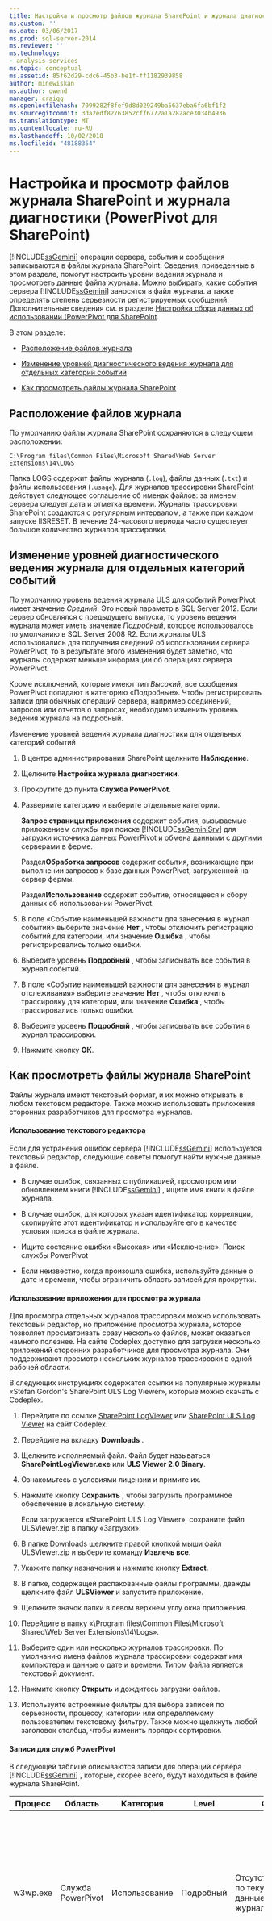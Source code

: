 ```yaml
---
title: Настройка и просмотр файлов журнала SharePoint и журнала диагностики (PowerPivot для SharePoint) | Документация Майкрософт
ms.custom: ''
ms.date: 03/06/2017
ms.prod: sql-server-2014
ms.reviewer: ''
ms.technology:
- analysis-services
ms.topic: conceptual
ms.assetid: 85f62d29-cdc6-45b3-be1f-ff1182939858
author: minewiskan
ms.author: owend
manager: craigg
ms.openlocfilehash: 7099282f8fef9d8d029249ba5637eba6fa6bf1f2
ms.sourcegitcommit: 3da2edf82763852cff6772a1a282ace3034b4936
ms.translationtype: MT
ms.contentlocale: ru-RU
ms.lasthandoff: 10/02/2018
ms.locfileid: "48188354"
---
```

# <a name="configure-and-view-sharepoint-log-files--and-diagnostic-logging-powerpivot-for-sharepoint"></a>Настройка и просмотр файлов журнала SharePoint и журнала диагностики (PowerPivot для SharePoint)
  [!INCLUDE[ssGemini](../../includes/ssgemini-md.md)] операции сервера, события и сообщения записываются в файлы журнала SharePoint. Сведения, приведенные в этом разделе, помогут настроить уровни ведения журнала и просмотреть данные файла журнала. Можно выбирать, какие события сервера [!INCLUDE[ssGemini](../../includes/ssgemini-md.md)] заносятся в файл журнала. а также определять степень серьезности регистрируемых сообщений. Дополнительные сведения см. в разделе [Настройка сбора данных об использовании &#40;PowerPivot для SharePoint](configure-usage-data-collection-for-power-pivot-for-sharepoint.md).  
  
 В этом разделе:  
  
-   [Расположение файлов журнала](#bkmk_filelocation)  
  
-   [Изменение уровней диагностического ведения журнала для отдельных категорий событий](#bkmk_modifyloglevels)  
  
-   [Как просмотреть файлы журнала SharePoint](#bkmk_how2viewlogfiles)  
  
##  <a name="bkmk_filelocation"></a> Расположение файлов журнала  
 По умолчанию файлы журнала SharePoint сохраняются в следующем расположении:  
  
 `C:\Program files\Common Files\Microsoft Shared\Web Server Extensions\14\LOGS`  
  
 Папка LOGS содержит файлы журнала (`.log`), файлы данных (`.txt`) и файлы использования (`.usage`). Для журналов трассировки SharePoint действует следующее соглашение об именах файлов: за именем сервера следует дата и отметка времени. Журналы трассировки SharePoint создаются с регулярным интервалом, а также при каждом запуске IISRESET. В течение 24-часового периода часто существует большое количество журналов трассировки.  
  
##  <a name="bkmk_modifyloglevels"></a> Изменение уровней диагностического ведения журнала для отдельных категорий событий  
 По умолчанию уровень ведения журнала ULS для событий PowerPivot имеет значение *Средний*. Это новый параметр в SQL Server 2012. Если сервер обновлялся с предыдущего выпуска, то уровень ведения журнала может иметь значение *Подробный*, которое использовалось по умолчанию в SQL Server 2008 R2. Если журналы ULS использовались для получения сведений об использовании сервера PowerPivot, то в результате этого изменения будет заметно, что журналы содержат меньше информации об операциях сервера PowerPivot.  
  
 Кроме исключений, которые имеют тип *Высокий*, все сообщения PowerPivot попадают в категорию «Подробные». Чтобы регистрировать записи для обычных операций сервера, например соединений, запросов или отчетов о запросах, необходимо изменить уровень ведения журнала на подробный.  
  
 Изменение уровней ведения журнала диагностики для отдельных категорий событий  
  
1.  В центре администрирования SharePoint щелкните **Наблюдение**.  
  
2.  Щелкните **Настройка журнала диагностики**.  
  
3.  Прокрутите до пункта **Служба PowerPivot**.  
  
4.  Разверните категорию и выберите отдельные категории.  
  
     **Запрос страницы приложения** содержит события, вызываемые приложением службы при поиске [!INCLUDE[ssGeminiSrv](../../includes/ssgeminisrv-md.md)] для загрузки источника данных PowerPivot и обмена данными с другими серверами в ферме.  
  
     Раздел**Обработка запросов** содержит события, возникающие при выполнении запросов к базе данных PowerPivot, загруженной на сервер фермы.  
  
     Раздел**Использование** содержит событие, относящееся к сбору данных об использовании PowerPivot.  
  
5.  В поле «Событие наименьшей важности для занесения в журнал событий» выберите значение **Нет** , чтобы отключить регистрацию событий для категории, или значение **Ошибка** , чтобы регистрировались только ошибки.  
  
6.  Выберите уровень **Подробный** , чтобы записывать все события в журнал событий.  
  
7.  В поле «Событие наименьшей важности для занесения в журнал отслеживания» выберите значение **Нет** , чтобы отключить трассировку для категории, или значение **Ошибка** , чтобы трассировались только ошибки.  
  
8.  Выберите уровень **Подробный** , чтобы записывать все события в журнал трассировки.  
  
9. Нажмите кнопку **ОК**.  
  
##  <a name="bkmk_how2viewlogfiles"></a> Как просмотреть файлы журнала SharePoint  
 Файлы журнала имеют текстовый формат, и их можно открывать в любом текстовом редакторе. Также можно использовать приложения сторонних разработчиков для просмотра журналов.  
  
#### <a name="use-a-text-editor"></a>Использование текстового редактора  
 Если для устранения ошибок сервера [!INCLUDE[ssGemini](../../includes/ssgemini-md.md)] используется текстовый редактор, следующие советы помогут найти нужные данные в файле.  
  
-   В случае ошибок, связанных с публикацией, просмотром или обновлением книги [!INCLUDE[ssGemini](../../includes/ssgemini-md.md)] , ищите имя книги в файле журнала.  
  
-   В случае ошибок, для которых указан идентификатор корреляции, скопируйте этот идентификатор и используйте его в качестве условия поиска в файле журнала.  
  
-   Ищите состояние ошибки «Высокая» или «Исключение». Поиск службы PowerPivot  
  
-   Если неизвестно, когда произошла ошибка, используйте данные о дате и времени, чтобы ограничить область записей для прокрутки.  
  
#### <a name="use-a-log-viewer-application"></a>Использование приложения для просмотра журнала  
 Для просмотра отдельных журналов трассировки можно использовать текстовый редактор, но приложение просмотра журнала, которое позволяет просматривать сразу несколько файлов, может оказаться намного полезнее. На сайте Codeplex доступно для загрузки несколько приложений сторонних разработчиков для просмотра журнала. Они поддерживают просмотр нескольких журналов трассировки в одной рабочей области.  
  
 В следующих инструкциях содержатся ссылки на популярные журналы «Stefan Gordon's SharePoint ULS Log Viewer», которые можно скачать с Codeplex.  
  
1.  Перейдите по ссылке [SharePoint LogViewer](http://sharepointlogviewer.codeplex.com) или [SharePoint ULS Log Viewer](http://go.microsoft.com/fwlink/?LinkId=150052) на сайт Codeplex.  
  
2.  Перейдите на вкладку **Downloads** .  
  
3.  Щелкните исполняемый файл. Файл будет называться **SharePointLogViewer.exe** или **ULS Viewer 2.0 Binary**.  
  
4.  Ознакомьтесь с условиями лицензии и примите их.  
  
5.  Нажмите кнопку **Сохранить** , чтобы загрузить программное обеспечение в локальную систему.  
  
     Если загружается «SharePoint ULS Log Viewer», сохраните файл ULSViewer.zip в папку «Загрузки».  
  
6.  В папке Downloads щелкните правой кнопкой мыши файл ULSViewer.zip и выберите команду **Извлечь все**.  
  
7.  Укажите папку назначения и нажмите кнопку **Extract**.  
  
8.  В папке, содержащей распакованные файлы программы, дважды щелкните файл **ULSViewer** и запустите приложение.  
  
9. Щелкните значок папки в левом верхнем углу окна приложения.  
  
10. Перейдите в папку «\Program files\Common Files\Microsoft Shared\Web Server Extensions\14\Logs».  
  
11. Выберите один или несколько журналов трассировки. По умолчанию имена файлов журнала трассировки содержат имя компьютера и данные о дате и времени. Типом файла является текстовый документ.  
  
12. Нажмите кнопку **Открыть** и дождитесь загрузки файлов.  
  
13. Используйте встроенные фильтры для выбора записей по серьезности, процессу, категории или определяемому пользователем текстовому фильтру. Также можно щелкнуть любой заголовок столбца, чтобы изменить порядок сортировки.  
  
#### <a name="entries-for-powerpivot-services"></a>Записи для служб PowerPivot  
 В следующей таблице описываются записи для операций сервера [!INCLUDE[ssGemini](../../includes/ssgemini-md.md)] , которые, скорее всего, будут находиться в файле журнала SharePoint.  
  
|Процесс|Область|Категория|Level|Сообщение|Сведения|  
|-------------|----------|--------------|-----------|-------------|-------------|  
|w3wp.exe|Служба PowerPivot|Использование|Подробный|Отсутствует статистика по текущему запросу, данные не заносятся в журнал.|Отчеты службы с заранее определенными интервалами запрашивают статистику ответов в виде события использования, отправляемого в систему сбора данных об использовании. Данное сообщение показывает, что отсутствует статистика запросов для передачи.|  
|w3wp.exe|Служба PowerPivot|Клиентский веб-интерфейс|Подробный|Начинается поиск сервера приложений для источника данных =\<*путь*>|Когда служба [!INCLUDE[ssGemini](../../includes/ssgemini-md.md)] получает запрос на соединение, она определяет доступный [!INCLUDE[ssGeminiSrv](../../includes/ssgeminisrv-md.md)] для обработки запроса. Если в ферму входит только один сервер, то локальный сервер принимает запрос во всех случаях.|  
|w3wp.exe|Служба PowerPivot|Клиентский веб-интерфейс|Подробный|Сервер приложений определен успешно.|Запрос передан в приложение службы [!INCLUDE[ssGemini](../../includes/ssgemini-md.md)] .|  
|w3wp.exe|Служба PowerPivot|Клиентский веб-интерфейс|Подробный|Перенаправление запроса для \< *источник PowerPivotdata*> для [!INCLUDE[ssGeminiSrv](../../includes/ssgeminisrv-md.md)].|Запрос перенаправлен на [!INCLUDE[ssGeminiSrv](../../includes/ssgeminisrv-md.md)].|  
|w3wp.exe|Служба PowerPivot|Обработка запросов|Подробный|Перенаправление запроса для UserName\<*пользователя SharePoint*> в базу данных|От имени пользователя SharePoint создано соединение с источником данных [!INCLUDE[ssGemini](../../includes/ssgemini-md.md)] путем олицетворения.|  
  
## <a name="see-also"></a>См. также  
 [Сбор данных об использовании PowerPivot](power-pivot-usage-data-collection.md)   
 [Просмотр и чтение файлов журналов программы установки SQL Server](../../database-engine/install-windows/view-and-read-sql-server-setup-log-files.md)   
 [Настройка сбора данных об использовании &#40;PowerPivot для SharePoint](configure-usage-data-collection-for-power-pivot-for-sharepoint.md)  
  
  
